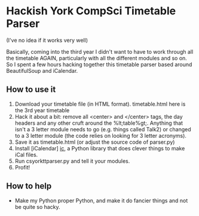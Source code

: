 Hackish York CompSci Timetable Parser
=====================================

(I've no idea if it works very well)

Basically, coming into the third year I didn't want to have to work through all
the timetable AGAIN, particularly with all the different modules and so on. So I
spent a few hours hacking together this timetable parser based around
BeautifulSoup and iCalendar.


How to use it
-------------

1.  Download your timetable file (in HTML format). timetable.html here is
    the 3rd year timetable
2.  Hack it about a bit: remove all &lt;center&gt; and &lt;/center&gt; tags, the day headers
    and any other cruft around the %lt;table%gt;. Anything that isn't a 3 letter module
    needs to go (e.g. things called Talk2) or changed to a 3 letter module (the
    code relies on looking for 3 letter acronyms).
3.  Save it as timetable.html (or adjust the source code of parser.py)
4.  Install [iCalendar] [ic], a Python library that does clever things to make
    iCal files.
5.  Run csyorkttparser.py and tell it your modules.
6.  Profit!

[ic]: http://codespeak.net/icalendar/


How to help
-----------

 - Make my Python proper Python, and make it do fancier things and not be quite
   so hacky.
